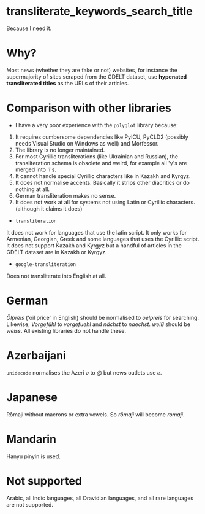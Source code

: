 # transliterate_keywords_search_title
Because I need it.

# Why?
Most news (whether they are fake or not) websites, for instance the supermajority of sites scraped from the GDELT dataset, use **hypenated transliterated titles** as the URLs of their articles.

# Comparison with other libraries
* I have a very poor experience with the `polyglot` library because:
1. It requires cumbersome dependencies like PyICU, PyCLD2 (possibly needs Visual Studio on Windows as well) and Morfessor.
2. The library is no longer maintained.
3. For most Cyrillic transliterations (like Ukrainian and Russian), the transliteration schema is obsolete and weird, for example all 'y's are merged into 'i's.
4. It cannot handle special Cyrillic characters like in Kazakh and Kyrgyz.
5. It does not normalise accents. Basically it strips other diacritics or do nothing at all.
6. German transliteration makes no sense.
7. It does not work at all for systems not using Latin or Cyrillic characters. (although it claims it does)

* `transliteration`

It does not work for languages that use the latin script. It only works for Armenian, Georgian, Greek and some languages that uses the Cyrillic script. It does not support Kazakh and Kyrgyz but a handful of articles in the GDELT dataset are in Kazakh or Kyrgyz.

* `google-transliteration`

Does not transliterate into English at all.

# German
*Ölpreis* ('oil price' in English) should be normalised to *oelpreis* for searching. Likewise, *Vorgefühl* to *vorgefuehl* and *nächst* to *naechst*. *weiß* should be *weiss*. All existing libraries do not handle these.

# Azerbaijani
`unidecode` normalises the Azeri *ə* to *@* but news outlets use *e*.

# Japanese
Rōmaji without macrons or extra vowels. So *rōmaji* will become *romaji*.

# Mandarin
Hanyu pinyin is used.

# Not supported
Arabic, all Indic languages, all Dravidian languages, and all rare languages are not supported.
